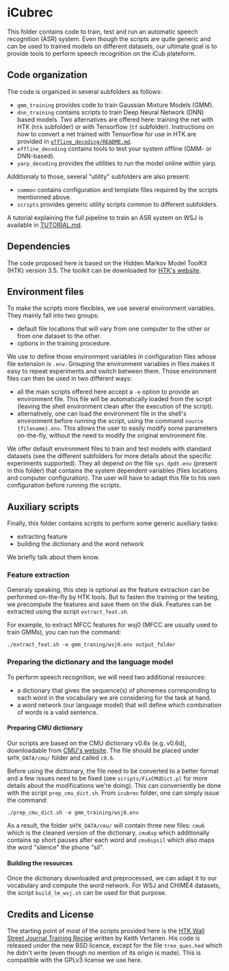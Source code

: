# iCubrec

This folder contains code to train, test and run an automatic speech
recognition (ASR) system. Even though the scripts are quite generic and can be
used to trained models on different datasets, our ultimate goal is to provide
tools to perform speech recognition on the iCub plateform.

## Code organization

The code is organized in several subfolders as follows:
* `gmm_training` provides code to train Gaussian Mixture Models (GMM).
* `dnn_training` contains scripts to train Deep Neural Network (DNN) based
  models.  Two alternatives are offered here: training the net with HTK (`htk`
subfolder) or with Tensorflow (`tf` subfolder). Instructions on how to convert
a net trained with Tensorflow for use in HTK are provided in
[`offline_decoding/README.md`](offline_decoding#how-to-convert-tf-net-to-htk-format).
* `offline_decoding` contains tools to test your system offline (GMM- or
  DNN-based).
* `yarp_decoding` provides the utilities to run the model online within yarp.

Additionaly to those, several "utility" subfolders are also present:
* `common` contains configuration and template files required by the scripts
  mentionned above.
* `scripts` provides generic utility scripts common to different subfolders.

A tutorial explaining the full pipeline to train an ASR system on WSJ is
available in [TUTORIAL.md](TUTORIAL.md).

## Dependencies

The code proposed here is based on the Hidden Markov Model ToolKit (HTK)
version 3.5. The toolkit can be downloaded for [HTK's
website](http://htk.eng.cam.ac.uk/).

## Environment files

To make the scripts more flexibles, we use several environment variables. They
mainly fall into two groups:
* default file locations that will vary from one computer to the other or from
  one dataset to the other.
* options in the training procedure.

We use to define those environment variables in configuration files whose file
extension is `.env`. Grouping the environment variables in files makes it easy
to repeat experiments and switch between them. Those environment files can then
be used in two different ways:
* all the main scripts offered here accept a `-e` option to provide an
  environment file. This file will be automatically loaded from the script
(leaving the shell environment clean after the execution of the script).
* alternatively, one can load the environment file in the shell's environment
  before running the script, using the command `source {filename}.env`. This
allows the user to easily modify some parameters on-the-fly, without the need
to modify the original environment file.

We offer default environment files to train and test models with standard
datasets (see the different subfolders for more details about the specific
experiments supported). They all depend on the file `sys_dpdt.env` (present in
this folder) that contains the system dependent variables (files locations and
computer configuration). The user will have to adapt this file to his own
configuration before running the scripts.

## Auxiliary scripts

Finally, this folder contains scripts to perform some generic auxiliary tasks:
* extracting feature
* building the dictionary and the word network

We briefly talk about them know.

### Feature extraction

Generaly speaking, this step is optional as the feature extraction can be
performed on-the-fly by HTK tools. But to fasten the training or the testing,
we precompute the features and save them on the disk. Features can be extracted
using the script `extract_feat.sh`.

For example, to extract MFCC features for wsj0 (MFCC are usually used to train
GMMs), you can run the command:

    ./extract_feat.sh -e gmm_traning/wsj0.env output_folder

### Preparing the dictionary and the language model

To perform speech recognition, we will need two additional resources:
* a dictionary that gives the sequence(s) of phonemes corresponding to each
  word in the vocabulary we are considering for the task at hand.
* a word network (our language model) that will define which combination of
  words is a valid sentence.

#### Preparing CMU dictionary

Our scripts are based on the CMU dictionary v0.6x (e.g. v0.6d), downloadable
from [CMU's website](http://www.speech.cs.cmu.edu/cgi-bin/cmudict). The file
should be placed under `$HTK_DATA/cmu/` folder and called `c0.6`.

Before using the dictionary, the file need to be converted to a better format
and a few issues need to be fixed (see `scripts/FixCMUDict.pl` for more details
about the modifications we're doing). This can conveniently be done with the
script `prep_cmu_dict.sh`. From `icubrec` folder, one can simply issue the
command:

    ./prep_cmu_dict.sh -e gmm_training/wsj0.env

As a result, the folder `$HTK_DATA/cmu/` will contain three new files: `cmu6`
which is the cleaned version of the dictionary, `cmu6sp` which additionally
contains sp short pauses after each word and `cmu6spsil` which also maps the
word "silence" the phone "sil".

#### Building the resources

Once the dictionary downloaded and preprocessed, we can adapt it to our
vocabulary and compute the word network.  For WSJ and CHiME4 datasets, the
script `build_lm_wsj.sh` can be used for that purpose.

## Credits and License

The starting point of most of the scripts provided here is the [HTK Wall Street
Journal Training Recipe](http://www.keithv.com/software/htk/) written by Keith
Vertanen. His code is released under the new BSD licence, except for the file
`tree_ques.hed` which he didn't write (even though no mention of its origin is
made). This is compatible with the GPLv3 license we use here.
